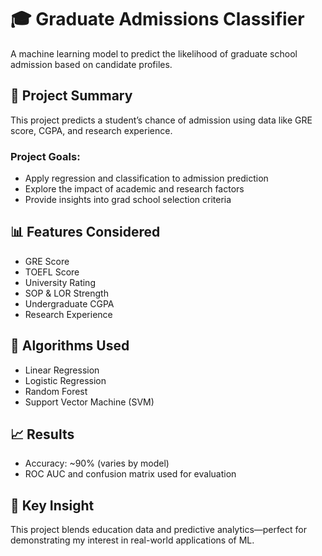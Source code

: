 
# 🎓 Graduate Admissions Classifier

A machine learning model to predict the likelihood of graduate school admission based on candidate profiles.

## 📌 Project Summary

This project predicts a student’s chance of admission using data like GRE score, CGPA, and research experience.

### Project Goals:
- Apply regression and classification to admission prediction
- Explore the impact of academic and research factors
- Provide insights into grad school selection criteria

## 📊 Features Considered

- GRE Score  
- TOEFL Score  
- University Rating  
- SOP & LOR Strength  
- Undergraduate CGPA  
- Research Experience  

## 🔧 Algorithms Used

- Linear Regression  
- Logistic Regression  
- Random Forest  
- Support Vector Machine (SVM)  

## 📈 Results

- Accuracy: ~90% (varies by model)
- ROC AUC and confusion matrix used for evaluation

## 🎯 Key Insight

This project blends education data and predictive analytics—perfect for demonstrating my interest in real-world applications of ML.
